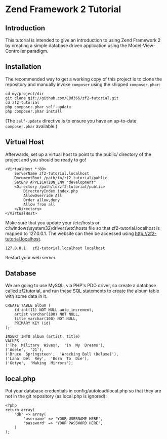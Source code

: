 Zend Framework 2 Tutorial
=========================

Introduction
------------
This tutorial is intended to give an introduction to using Zend Framework 2 by creating a simple database driven
application using the Model-View-Controller paradigm.


Installation
------------
The recommended way to get a working copy of this project is to clone the repository
and manually invoke `composer` using the shipped `composer.phar`:

    cd my/project/dir
    git clone git://github.com/C0d366/zf2-tutorial.git
    cd zf2-tutorial
    php composer.phar self-update
    php composer.phar install

(The `self-update` directive is to ensure you have an up-to-date `composer.phar`
available.)

Virtual Host
------------
Afterwards, set up a virtual host to point to the public/ directory of the
project and you should be ready to go!

    <VirtualHost *:80>
        ServerName zf2-tutorial.localhost
        DocumentRoot /path/to/zf2-tutorial/public
        SetEnv APPLICATION_ENV "development"
        <Directory /path/to/zf2-tutorial/public>
            DirectoryIndex index.php
            AllowOverride All
            Order allow,deny
            Allow from all
        </Directory>
    </VirtualHost>

Make sure that you update your /etc/hosts or c:\windows\system32\drivers\etc\hosts file so that zf2-tutorial.localhost
is mapped to 127.0.0.1.
The website can then be accessed using http://zf2-tutorial.localhost.

    127.0.0.1   zf2-tutorial.localhost localhost

Restart your web server.

Database
--------
We are going to use MySQL, via PHP's PDO driver, so create a database called zf2tutorial, and run these SQL statements
to create the album table with some data in it.

    CREATE TABLE album (
        id int(11) NOT NULL auto_increment,
        artist varchar(100) NOT NULL,
        title varchar(100) NOT NULL,
        PRIMARY KEY (id)
    );

    INSERT INTO album (artist, title)
    VALUES
    ('The  Military  Wives',  'In  My  Dreams'),
    ('Adele',  '21'),
    ('Bruce  Springsteen',  'Wrecking Ball (Deluxe)'),
    ('Lana  Del  Rey',  'Born  To  Die'),
    ('Gotye',  'Making  Mirrors');

local.php
---------
Put your database credentials in config/autoload/local.php so that they are not in the git repository (as local.php is ignored):

    <?php
    return array(
        'db' => array(
            'username' => 'YOUR USERNAME HERE',
            'password' => 'YOUR PASSWORD HERE',
        )
    );
